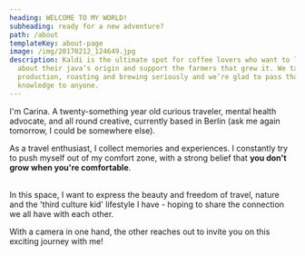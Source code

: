 ```yaml
---
heading: WELCOME TO MY WORLD!
subheading: ready for a new adventure?
path: /about
templateKey: about-page
image: /img/20170212_124649.jpg
description: Kaldi is the ultimate spot for coffee lovers who want to learn
  about their java’s origin and support the farmers that grew it. We take coffee
  production, roasting and brewing seriously and we’re glad to pass that
  knowledge to anyone.
---
```

I'm Carina. A twenty-something year old curious traveler, mental health advocate, and all round creative, currently based in Berlin (ask me again tomorrow, I could be somewhere else).

As a travel enthusiast, I collect memories and experiences. I constantly try to push myself out of my comfort zone, with a strong belief that **you don't grow when you're comfortable**.

\
In this space, I want to express the beauty and freedom of travel, nature and the 'third culture kid' lifestyle I have - hoping to share the connection we all have with each other.

With a camera in one hand, the other reaches out to invite you on this exciting journey with me!